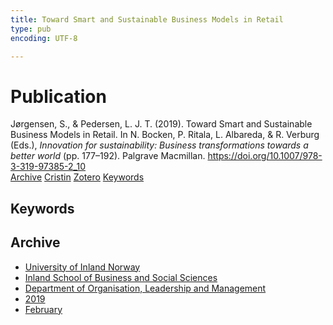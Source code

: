 ```yaml
---
title: Toward Smart and Sustainable Business Models in Retail
type: pub
encoding: UTF-8

---
```

<h1>Publication</h1>
<article id="csl-bib-container-NA2URFJ2" class="csl-bib-container">
  <div class="csl-bib-body"> <div class="csl-entry">Jørgensen, S., &#38; Pedersen, L. J. T. (2019). Toward Smart and Sustainable Business Models in Retail. In N. Bocken, P. Ritala, L. Albareda, &#38; R. Verburg (Eds.), <i>Innovation for sustainability: Business transformations towards a better world</i> (pp. 177–192). Palgrave Macmillan. <a href="https://doi.org/10.1007/978-3-319-97385-2_10">https://doi.org/10.1007/978-3-319-97385-2_10</a></div> </div>
  <div class="csl-bib-buttons">
    <a href="#taxonomy-article-NA2URFJ2" alt="archive" class="csl-bib-button">Archive</a>
    <a href="https://app.cristin.no/results/show.jsf?id=1680634" alt="Cristin" class="csl-bib-button">Cristin</a>
    <a href="http://zotero.org/groups/5881554/items/NA2URFJ2" alt="Zotero" class="csl-bib-button">Zotero</a>
    <a href="#keywords-article-NA2URFJ2" alt="keywords" class="csl-bib-button">Keywords</a>
  </div>
  <div id="csl-bib-meta-container-NA2URFJ2"></div>
</article>
<div id="csl-bib-meta-NA2URFJ2" class="csl-bib-meta">
  <article id="keywords-article-NA2URFJ2" class="keywords-article">
    <h1>Keywords</h1>
    
  </article>
  <article id="taxonomy-article-NA2URFJ2" class="taxonomy-article">
    <h1>Archive</h1>
    <ul>
      <li>
        <a href="/en/archive/?key=3DCRN523">University of Inland Norway</a>
      </li>
      <li>
        <a href="/en/archive/?key=DU8Q9LN9">Inland School of Business and Social Sciences</a>
      </li>
      <li>
        <a href="/en/archive/?key=4LUWR3ZM">Department of Organisation, Leadership and Management</a>
      </li>
      <li>
        <a href="/en/archive/?key=7GQPC2L9">2019</a>
      </li>
      <li>
        <a href="/en/archive/?key=SDDYFJAM">February</a>
      </li>
    </ul>
  </article>
</div>
